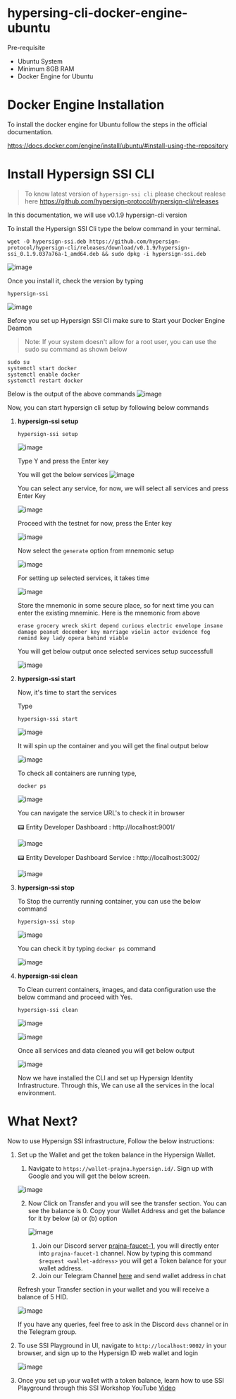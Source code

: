 # hypersing-cli-docker-engine-ubuntu

Pre-requisite  
  - Ubuntu System
  - Minimum 8GB RAM
  - Docker Engine for Ubuntu

# Docker Engine Installation 

To install the docker engine for Ubuntu follow the steps in the official documentation.

  https://docs.docker.com/engine/install/ubuntu/#install-using-the-repository

# Install Hypersign SSI CLI

> To know latest version of ```hypersign-ssi cli``` please checkout realese here
  https://github.com/hypersign-protocol/hypersign-cli/releases

In this documentation, we will use v0.1.9 hypersign-cli version

To install the Hypersign SSI Cli type the below command in your terminal.
```
wget -O hypersign-ssi.deb https://github.com/hypersign-protocol/hypersign-cli/releases/download/v0.1.9/hypersign-ssi_0.1.9.037a76a-1_amd64.deb && sudo dpkg -i hypersign-ssi.deb
```
![image](https://github.com/Raj6939/hypersing-cli-docker-engine-ubuntu/assets/67961128/2b31fda0-8daa-40da-90a9-e4f8990fb14f)

Once you install it, check the version by typing 
```
hypersign-ssi
```
![image](https://github.com/Raj6939/hypersing-cli-docker-engine-ubuntu/assets/67961128/91b00252-e2bf-4799-a9f8-317050b68df7)


Before you set up Hypersign SSI Cli make sure to Start your Docker Engine Deamon
> Note: If your system doesn't allow for a root user, you can use the sudo su command as shown below

```
sudo su
systemctl start docker
systemctl enable docker
systemctl restart docker
```
Below is the output of the above commands
![image](https://github.com/Raj6939/hypersing-cli-docker-engine-ubuntu/assets/67961128/27cd90ff-931e-4d71-98a0-2a0433f53f10)

Now, you can start hypersign cli setup by following below commands

1. **hypersign-ssi setup**
   ```
   hypersign-ssi setup         
   ```
   
   ![image](https://github.com/Raj6939/hypersing-cli-docker-engine-ubuntu/assets/67961128/0ef21df3-c854-4790-aec3-4abccc8b8289)

   Type Y and press the Enter key

   You will get the below services
   ![image](https://github.com/Raj6939/hypersing-cli-docker-engine-ubuntu/assets/67961128/efccc0d8-7aed-4b18-93c8-d2e3c9d8194b)

   You can select any service, for now, we will select all services and press Enter Key

   ![image](https://github.com/Raj6939/hypersing-cli-docker-engine-ubuntu/assets/67961128/a1022124-76fa-4a84-abf4-5f2f93cb9cad)

   Proceed with the testnet for now, press the Enter key

   ![image](https://github.com/Raj6939/hypersing-cli-docker-engine-ubuntu/assets/67961128/07ff6edb-710c-465d-976b-9f9c16571f57)

   Now select the ```generate``` option from mnemonic setup

   ![image](https://github.com/Raj6939/hypersing-cli-docker-engine-ubuntu/assets/67961128/8ee8b574-fce6-4ba2-a5ad-b32c64d687e5)

   For setting up selected services, it takes time

   ![image](https://github.com/Raj6939/hypersing-cli-docker-engine-ubuntu/assets/67961128/d25b2fcd-6d01-4992-bbc3-5581c295a39b)

   Store the mnemonic in some secure place, so for next time you can enter the existing mneminic.
   Here is the mnemonic from above
   ```
   erase grocery wreck skirt depend curious electric envelope insane damage peanut december key marriage violin actor evidence fog remind key lady opera behind viable
   ```

   You will get below output once selected services setup successfull

   ![image](https://github.com/Raj6939/hypersing-cli-docker-engine-ubuntu/assets/67961128/3b11548c-f247-4dd6-bdd3-547b2c2ba479)

2. **hypersign-ssi start**
   
   Now, it's time to start the services

   Type
   ```
   hypersign-ssi start
   ```

   ![image](https://github.com/Raj6939/hypersing-cli-docker-engine-ubuntu/assets/67961128/5968efe8-ba2c-412b-905a-c3b266aae0a0)

   It will spin up the container and you will get the final output below

   ![image](https://github.com/Raj6939/hypersing-cli-docker-engine-ubuntu/assets/67961128/9431b665-2f12-40f9-ad2c-4fedf0eaa198)

   To check all containers are running type,
   ```
   docker ps
   ```

   ![image](https://github.com/Raj6939/hypersing-cli-docker-engine-ubuntu/assets/67961128/a9d8c0f9-6f69-499b-8bdb-07318397d691)

   You can navigate the service URL's to check it in browser

   📟 Entity Developer Dashboard : http://localhost:9001/

   ![image](https://github.com/Raj6939/hypersing-cli-docker-engine-ubuntu/assets/67961128/13bf0e4f-9083-47c7-841e-489c5a491b35)
   
   📟 Entity Developer Dashboard Service : http://localhost:3002/

   ![image](https://github.com/Raj6939/hypersing-cli-docker-engine-ubuntu/assets/67961128/a8b00644-24ff-47f1-9d50-9ee5379d1f16)

3. **hypersign-ssi stop**

   To Stop the currently running container, you can use the below command

   ```
   hypersign-ssi stop
   ```

   ![image](https://github.com/Raj6939/hypersing-cli-docker-engine-ubuntu/assets/67961128/07e49831-7938-4805-80b6-5a1d2567fcf2)

   You can check it by typing ```docker ps``` command

   ![image](https://github.com/Raj6939/hypersing-cli-docker-engine-ubuntu/assets/67961128/54fbb329-72a9-4a16-b369-2d80c15c8b14)

4. **hypersign-ssi clean**

   To Clean current containers, images, and data configuration use the below command and proceed with Yes.

   ```
   hypersign-ssi clean
   ```
   ![image](https://github.com/Raj6939/hypersing-cli-docker-engine-ubuntu/assets/67961128/5754e2c2-5a76-486c-a84c-b606d1ed2edd) 

   ![image](https://github.com/Raj6939/hypersing-cli-docker-engine-ubuntu/assets/67961128/ba86c889-4548-4215-8776-f805b064f77a)

   Once all services and data cleaned you will get below output
   
   ![image](https://github.com/Raj6939/hypersing-cli-docker-engine-ubuntu/assets/67961128/b7bbf222-9461-4e63-ac44-070182a2b488)

   Now we have installed the CLI and set up Hypersign Identity Infrastructure. Through this, We can use all the services in the local environment.
   
# What Next?

  Now to use Hypersign SSI infrastructure, Follow the below instructions:  

  1. Set up the Wallet and get the token balance in the Hypersign Wallet.

     1. Navigate to ```https://wallet-prajna.hypersign.id/```. Sign up with Google and you will get the below screen.

     ![image](https://github.com/Raj6939/hypersing-cli-docker-engine-ubuntu/assets/67961128/f9381ee4-015e-4c69-bd0a-443fae6ded56)

     2. Now Click on Transfer and you will see the transfer section. You can see the balance is 0. Copy your Wallet Address and get the balance for it by below (a) or (b) option

        ![image](https://github.com/Raj6939/hypersing-cli-docker-engine-ubuntu/assets/67961128/129fd6da-ec5d-40af-b8fe-dcbd16889ffb)

        
          1. Join our Discord server [prajna-faucet-1](https://discord.gg/S85P6crefd), you will directly enter into ```prajna-faucet-1``` channel. Now by typing this command ```$request <wallet-address>```               you will get a Token balance for your wallet address.
          2. Join our Telegram Channel  [here](https://t.me/hackdid) and send wallet address in chat

     Refresh your Transfer section in your wallet and you will receive a balance of 5 HID.

     ![image](https://github.com/Raj6939/hypersing-cli-docker-engine-ubuntu/assets/67961128/ce5da14c-08e3-4a83-b25f-8544909395d3)

     If you have any queries, feel free to ask in the Discord ```devs``` channel or in the Telegram group.

  2. To use SSI Playground in UI, navigate to ```http://localhost:9002/``` in your browser, and sign up to the Hypersign ID web wallet and login 

     ![image](https://github.com/Raj6939/hypersing-cli-docker-engine-ubuntu/assets/67961128/6b84cbf0-86be-4f04-974c-43bde087de30)


  3. Once you set up your wallet with a token balance, learn how to use SSI Playground through this SSI Workshop YouTube [Video](https://www.youtube.com/live/HCB5bObMlN4?si=3m1YputtXDNYQD3D)
    
     
     
     


     


     



     


     


     
     
  
  



  

   


   


    


   
   

  

   

   

   
   
   
   


   



   

   









   
